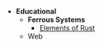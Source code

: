 - **Educational**
	- **Ferrous Systems**
		- [Elements of Rust](https://github.com/ferrous-systems/elements-of-rust)
	- Web